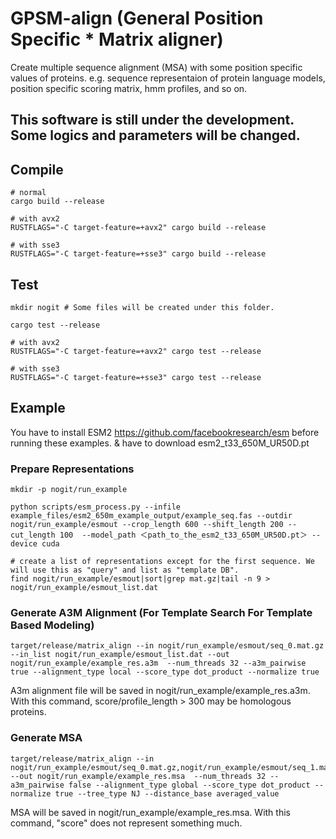 # GPSM-align (General Position Specific * Matrix aligner)
Create multiple sequence alignment (MSA) with some position specific values of proteins. e.g. sequence representaion of protein language models, position specific scoring matrix, hmm profiles, and so on.

## This software is still under the development. Some logics and parameters will be changed.

## Compile
```
# normal
cargo build --release

# with avx2
RUSTFLAGS="-C target-feature=+avx2" cargo build --release

# with sse3
RUSTFLAGS="-C target-feature=+sse3" cargo build --release
```

## Test
```
mkdir nogit # Some files will be created under this folder.

cargo test --release

# with avx2
RUSTFLAGS="-C target-feature=+avx2" cargo test --release

# with sse3
RUSTFLAGS="-C target-feature=+sse3" cargo test --release
```

## Example
You have to install ESM2 https://github.com/facebookresearch/esm before running these examples. & have to download esm2_t33_650M_UR50D.pt

### Prepare Representations
```
mkdir -p nogit/run_example

python scripts/esm_process.py --infile example_files/esm2_650m_example_output/example_seq.fas --outdir nogit/run_example/esmout --crop_length 600 --shift_length 200 --cut_length 100  --model_path ＜path_to_the_esm2_t33_650M_UR50D.pt＞ --device cuda

# create a list of representations except for the first sequence. We will use this as "query" and list as "template DB".
find nogit/run_example/esmout|sort|grep mat.gz|tail -n 9 > nogit/run_example/esmout_list.dat
```

### Generate A3M Alignment (For Template Search For Template Based Modeling)
```
target/release/matrix_align --in nogit/run_example/esmout/seq_0.mat.gz --in_list nogit/run_example/esmout_list.dat --out nogit/run_example/example_res.a3m  --num_threads 32 --a3m_pairwise true --alignment_type local --score_type dot_product --normalize true
```
A3m alignment file will be saved in nogit/run_example/example_res.a3m.
With this command, score/profile_length > 300 may be homologous proteins.

### Generate MSA
```
target/release/matrix_align --in nogit/run_example/esmout/seq_0.mat.gz,nogit/run_example/esmout/seq_1.mat.gz,nogit/run_example/esmout/seq_2.mat.gz,nogit/run_example/esmout/seq_3.mat.gz --out nogit/run_example/example_res.msa  --num_threads 32 --a3m_pairwise false --alignment_type global --score_type dot_product --normalize true --tree_type NJ --distance_base averaged_value
```
MSA will be saved in nogit/run_example/example_res.msa.
With this command, "score" does not represent something much.
